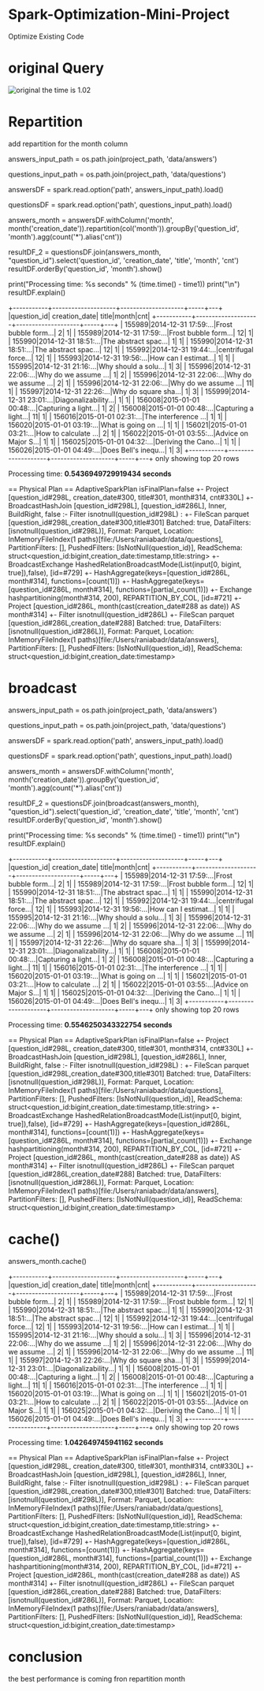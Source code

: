 # Spark-Optimization-Mini-Project
Optimize Existing Code

# original Query 

![original](https://user-images.githubusercontent.com/83798130/166071710-daec3021-4a5b-4f2e-b5a1-07294c4091de.jpg)
the time is 1.02


# Repartition 
add repartition for the month column

answers_input_path = os.path.join(project_path, 'data/answers')

questions_input_path = os.path.join(project_path, 'data/questions')

answersDF = spark.read.option('path', answers_input_path).load()

questionsDF = spark.read.option('path', questions_input_path).load()

answers_month = answersDF.withColumn('month', month('creation_date')).repartition(col('month')).groupBy('question_id', 'month').agg(count('*').alias('cnt'))

resultDF_2 = questionsDF.join(answers_month, "question_id").select('question_id', 'creation_date', 'title', 'month', 'cnt')
resultDF.orderBy('question_id', 'month').show()

print("Processing time: %s seconds" % (time.time() - time1))
print("\n")
resultDF.explain()

+-----------+--------------------+--------------------+-----+---+
|question_id|       creation_date|               title|month|cnt|
+-----------+--------------------+--------------------+-----+---+
|     155989|2014-12-31 17:59:...|Frost bubble form...|    2|  1|
|     155989|2014-12-31 17:59:...|Frost bubble form...|   12|  1|
|     155990|2014-12-31 18:51:...|The abstract spac...|    1|  1|
|     155990|2014-12-31 18:51:...|The abstract spac...|   12|  1|
|     155992|2014-12-31 19:44:...|centrifugal force...|   12|  1|
|     155993|2014-12-31 19:56:...|How can I estimat...|    1|  1|
|     155995|2014-12-31 21:16:...|Why should a solu...|    1|  3|
|     155996|2014-12-31 22:06:...|Why do we assume ...|    1|  2|
|     155996|2014-12-31 22:06:...|Why do we assume ...|    2|  1|
|     155996|2014-12-31 22:06:...|Why do we assume ...|   11|  1|
|     155997|2014-12-31 22:26:...|Why do square sha...|    1|  3|
|     155999|2014-12-31 23:01:...|Diagonalizability...|    1|  1|
|     156008|2015-01-01 00:48:...|Capturing a light...|    1|  2|
|     156008|2015-01-01 00:48:...|Capturing a light...|   11|  1|
|     156016|2015-01-01 02:31:...|The interference ...|    1|  1|
|     156020|2015-01-01 03:19:...|What is going on ...|    1|  1|
|     156021|2015-01-01 03:21:...|How to calculate ...|    2|  1|
|     156022|2015-01-01 03:55:...|Advice on Major S...|    1|  1|
|     156025|2015-01-01 04:32:...|Deriving the Cano...|    1|  1|
|     156026|2015-01-01 04:49:...|Does Bell's inequ...|    1|  3|
+-----------+--------------------+--------------------+-----+---+
only showing top 20 rows

Processing time: **0.5436949729919434 seconds**


== Physical Plan ==
AdaptiveSparkPlan isFinalPlan=false
+- Project [question_id#298L, creation_date#300, title#301, month#314, cnt#330L]
   +- BroadcastHashJoin [question_id#298L], [question_id#286L], Inner, BuildRight, false
      :- Filter isnotnull(question_id#298L)
      :  +- FileScan parquet [question_id#298L,creation_date#300,title#301] Batched: true, DataFilters: [isnotnull(question_id#298L)], Format: Parquet, Location: InMemoryFileIndex(1 paths)[file:/Users/raniabadr/data/questions], PartitionFilters: [], PushedFilters: [IsNotNull(question_id)], ReadSchema: struct<question_id:bigint,creation_date:timestamp,title:string>
      +- BroadcastExchange HashedRelationBroadcastMode(List(input[0, bigint, true]),false), [id=#729]
         +- HashAggregate(keys=[question_id#286L, month#314], functions=[count(1)])
            +- HashAggregate(keys=[question_id#286L, month#314], functions=[partial_count(1)])
               +- Exchange hashpartitioning(month#314, 200), REPARTITION_BY_COL, [id=#721]
                  +- Project [question_id#286L, month(cast(creation_date#288 as date)) AS month#314]
                     +- Filter isnotnull(question_id#286L)
                        +- FileScan parquet [question_id#286L,creation_date#288] Batched: true, DataFilters: [isnotnull(question_id#286L)], Format: Parquet, Location: InMemoryFileIndex(1 paths)[file:/Users/raniabadr/data/answers], PartitionFilters: [], PushedFilters: [IsNotNull(question_id)], ReadSchema: struct<question_id:bigint,creation_date:timestamp>
                        
# broadcast

answers_input_path = os.path.join(project_path, 'data/answers')

questions_input_path = os.path.join(project_path, 'data/questions')

answersDF = spark.read.option('path', answers_input_path).load()

questionsDF = spark.read.option('path', questions_input_path).load()

answers_month = answersDF.withColumn('month', month('creation_date')).groupBy('question_id', 'month').agg(count('*').alias('cnt'))

resultDF_2 = questionsDF.join(broadcast(answers_month), "question_id").select('question_id', 'creation_date', 'title', 'month', 'cnt')
resultDF.orderBy('question_id', 'month').show()

print("Processing time: %s seconds" % (time.time() - time1))
print("\n")
resultDF.explain()


+-----------+--------------------+--------------------+-----+---+
|question_id|       creation_date|               title|month|cnt|
+-----------+--------------------+--------------------+-----+---+
|     155989|2014-12-31 17:59:...|Frost bubble form...|    2|  1|
|     155989|2014-12-31 17:59:...|Frost bubble form...|   12|  1|
|     155990|2014-12-31 18:51:...|The abstract spac...|    1|  1|
|     155990|2014-12-31 18:51:...|The abstract spac...|   12|  1|
|     155992|2014-12-31 19:44:...|centrifugal force...|   12|  1|
|     155993|2014-12-31 19:56:...|How can I estimat...|    1|  1|
|     155995|2014-12-31 21:16:...|Why should a solu...|    1|  3|
|     155996|2014-12-31 22:06:...|Why do we assume ...|    1|  2|
|     155996|2014-12-31 22:06:...|Why do we assume ...|    2|  1|
|     155996|2014-12-31 22:06:...|Why do we assume ...|   11|  1|
|     155997|2014-12-31 22:26:...|Why do square sha...|    1|  3|
|     155999|2014-12-31 23:01:...|Diagonalizability...|    1|  1|
|     156008|2015-01-01 00:48:...|Capturing a light...|    1|  2|
|     156008|2015-01-01 00:48:...|Capturing a light...|   11|  1|
|     156016|2015-01-01 02:31:...|The interference ...|    1|  1|
|     156020|2015-01-01 03:19:...|What is going on ...|    1|  1|
|     156021|2015-01-01 03:21:...|How to calculate ...|    2|  1|
|     156022|2015-01-01 03:55:...|Advice on Major S...|    1|  1|
|     156025|2015-01-01 04:32:...|Deriving the Cano...|    1|  1|
|     156026|2015-01-01 04:49:...|Does Bell's inequ...|    1|  3|
+-----------+--------------------+--------------------+-----+---+
only showing top 20 rows

Processing time: **0.5546250343322754 seconds**


== Physical Plan ==
AdaptiveSparkPlan isFinalPlan=false
+- Project [question_id#298L, creation_date#300, title#301, month#314, cnt#330L]
   +- BroadcastHashJoin [question_id#298L], [question_id#286L], Inner, BuildRight, false
      :- Filter isnotnull(question_id#298L)
      :  +- FileScan parquet [question_id#298L,creation_date#300,title#301] Batched: true, DataFilters: [isnotnull(question_id#298L)], Format: Parquet, Location: InMemoryFileIndex(1 paths)[file:/Users/raniabadr/data/questions], PartitionFilters: [], PushedFilters: [IsNotNull(question_id)], ReadSchema: struct<question_id:bigint,creation_date:timestamp,title:string>
      +- BroadcastExchange HashedRelationBroadcastMode(List(input[0, bigint, true]),false), [id=#729]
         +- HashAggregate(keys=[question_id#286L, month#314], functions=[count(1)])
            +- HashAggregate(keys=[question_id#286L, month#314], functions=[partial_count(1)])
               +- Exchange hashpartitioning(month#314, 200), REPARTITION_BY_COL, [id=#721]
                  +- Project [question_id#286L, month(cast(creation_date#288 as date)) AS month#314]
                     +- Filter isnotnull(question_id#286L)
                        +- FileScan parquet [question_id#286L,creation_date#288] Batched: true, DataFilters: [isnotnull(question_id#286L)], Format: Parquet, Location: InMemoryFileIndex(1 paths)[file:/Users/raniabadr/data/answers], PartitionFilters: [], PushedFilters: [IsNotNull(question_id)], ReadSchema: struct<question_id:bigint,creation_date:timestamp>
                        


# cache()

answers_month.cache()

+-----------+--------------------+--------------------+-----+---+
|question_id|       creation_date|               title|month|cnt|
+-----------+--------------------+--------------------+-----+---+
|     155989|2014-12-31 17:59:...|Frost bubble form...|    2|  1|
|     155989|2014-12-31 17:59:...|Frost bubble form...|   12|  1|
|     155990|2014-12-31 18:51:...|The abstract spac...|    1|  1|
|     155990|2014-12-31 18:51:...|The abstract spac...|   12|  1|
|     155992|2014-12-31 19:44:...|centrifugal force...|   12|  1|
|     155993|2014-12-31 19:56:...|How can I estimat...|    1|  1|
|     155995|2014-12-31 21:16:...|Why should a solu...|    1|  3|
|     155996|2014-12-31 22:06:...|Why do we assume ...|    1|  2|
|     155996|2014-12-31 22:06:...|Why do we assume ...|    2|  1|
|     155996|2014-12-31 22:06:...|Why do we assume ...|   11|  1|
|     155997|2014-12-31 22:26:...|Why do square sha...|    1|  3|
|     155999|2014-12-31 23:01:...|Diagonalizability...|    1|  1|
|     156008|2015-01-01 00:48:...|Capturing a light...|    1|  2|
|     156008|2015-01-01 00:48:...|Capturing a light...|   11|  1|
|     156016|2015-01-01 02:31:...|The interference ...|    1|  1|
|     156020|2015-01-01 03:19:...|What is going on ...|    1|  1|
|     156021|2015-01-01 03:21:...|How to calculate ...|    2|  1|
|     156022|2015-01-01 03:55:...|Advice on Major S...|    1|  1|
|     156025|2015-01-01 04:32:...|Deriving the Cano...|    1|  1|
|     156026|2015-01-01 04:49:...|Does Bell's inequ...|    1|  3|
+-----------+--------------------+--------------------+-----+---+
only showing top 20 rows

Processing time: **1.042649745941162 seconds**


== Physical Plan ==
AdaptiveSparkPlan isFinalPlan=false
+- Project [question_id#298L, creation_date#300, title#301, month#314, cnt#330L]
   +- BroadcastHashJoin [question_id#298L], [question_id#286L], Inner, BuildRight, false
      :- Filter isnotnull(question_id#298L)
      :  +- FileScan parquet [question_id#298L,creation_date#300,title#301] Batched: true, DataFilters: [isnotnull(question_id#298L)], Format: Parquet, Location: InMemoryFileIndex(1 paths)[file:/Users/raniabadr/data/questions], PartitionFilters: [], PushedFilters: [IsNotNull(question_id)], ReadSchema: struct<question_id:bigint,creation_date:timestamp,title:string>
      +- BroadcastExchange HashedRelationBroadcastMode(List(input[0, bigint, true]),false), [id=#729]
         +- HashAggregate(keys=[question_id#286L, month#314], functions=[count(1)])
            +- HashAggregate(keys=[question_id#286L, month#314], functions=[partial_count(1)])
               +- Exchange hashpartitioning(month#314, 200), REPARTITION_BY_COL, [id=#721]
                  +- Project [question_id#286L, month(cast(creation_date#288 as date)) AS month#314]
                     +- Filter isnotnull(question_id#286L)
                        +- FileScan parquet [question_id#286L,creation_date#288] Batched: true, DataFilters: [isnotnull(question_id#286L)], Format: Parquet, Location: InMemoryFileIndex(1 paths)[file:/Users/raniabadr/data/answers], PartitionFilters: [], PushedFilters: [IsNotNull(question_id)], ReadSchema: struct<question_id:bigint,creation_date:timestamp>
                        
                        
# conclusion
the best performance is coming fron repartition month 
